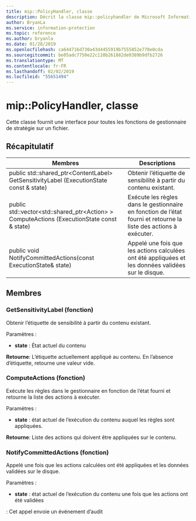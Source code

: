 ```yaml
---
title: mip::PolicyHandler, classe
description: Décrit la classe mip::policyhandler de Microsoft Information Protection (MIP) SDK.
author: BryanLa
ms.service: information-protection
ms.topic: reference
ms.author: bryanla
ms.date: 01/28/2019
ms.openlocfilehash: ca644716d730a43d4455919b7555852e770e0cda
ms.sourcegitcommit: be05adc7750e22c110b261882de0389b9dfb2726
ms.translationtype: MT
ms.contentlocale: fr-FR
ms.lasthandoff: 02/02/2019
ms.locfileid: "55651494"
---
```

# <a name="class-mippolicyhandler"></a>mip::PolicyHandler, classe 
Cette classe fournit une interface pour toutes les fonctions de gestionnaire de stratégie sur un fichier.
  
## <a name="summary"></a>Récapitulatif
 Membres                        | Descriptions                                
--------------------------------|---------------------------------------------
public std::shared_ptr\<ContentLabel\> GetSensitivityLabel (ExecutionState const & state)  |  Obtenir l’étiquette de sensibilité à partir du contenu existant.
public std::vector\<std::shared_ptr\<Action\> \> ComputeActions (ExecutionState const & state)  |  Exécute les règles dans le gestionnaire en fonction de l’état fourni et retourne la liste des actions à exécuter.
public void NotifyCommittedActions(const ExecutionState& state)  |  Appelé une fois que les actions calculées ont été appliquées et les données validées sur le disque.
  
## <a name="members"></a>Membres
  
### <a name="getsensitivitylabel-function"></a>GetSensitivityLabel (fonction)
Obtenir l’étiquette de sensibilité à partir du contenu existant.

Paramètres :  
* **state** : État actuel du contenu 



  
**Retourne**: L’étiquette actuellement appliqué au contenu. En l’absence d’étiquette, retourne une valeur vide.
  
### <a name="computeactions-function"></a>ComputeActions (fonction)
Exécute les règles dans le gestionnaire en fonction de l’état fourni et retourne la liste des actions à exécuter.

Paramètres :  
* **state** : état actuel de l’exécution du contenu auquel les règles sont appliquées. 



  
**Retourne**: Liste des actions qui doivent être appliquées sur le contenu.
  
### <a name="notifycommittedactions-function"></a>NotifyCommittedActions (fonction)
Appelé une fois que les actions calculées ont été appliquées et les données validées sur le disque.

Paramètres :  
* **state** : état actuel de l’exécution du contenu une fois que les actions ont été validées 


: Cet appel envoie un événement d’audit